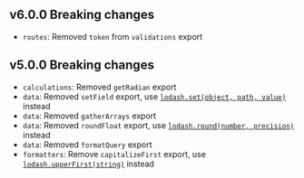 ## v6.0.0 Breaking changes
- `routes`: Removed `token` from `validations` export

## v5.0.0 Breaking changes
- `calculations`: Removed `getRadian` export
- `data`: Removed `setField` export, use [`lodash.set(object, path, value)`](https://lodash.com/docs/4.17.15#set) instead
- `data`: Removed `gatherArrays` export
- `data`: Removed `roundFloat` export, use [`lodash.round(number, precision)`](https://lodash.com/docs/4.17.15#round) instead
- `data`: Removed `formatQuery` export
- `formatters`: Remove `capitalizeFirst` export, use [`lodash.upperFirst(string)`](https://lodash.com/docs/4.17.15#upperFirst) instead
